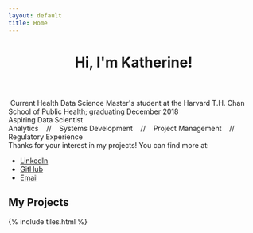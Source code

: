 ```yaml
---
layout: default
title: Home
---
```


<header>
<h1>Hi, I'm Katherine!</h1>
<!-- template designed by <a href="http://html5up.net">HTML5 UP</a>.</h1> 
<p>I'm a current Master's student & aspiring data scientist.</p> -->

</header>

<section>
<p><span class="image left"><img src="images/pic15.jpg" alt="" /></span> Current Health Data Science Master's student at the Harvard T.H. Chan School of Public Health; graduating December 2018 <br />
Aspiring Data Scientist <br />
Analytics &nbsp;&nbsp; // &nbsp;&nbsp; Systems Development &nbsp;&nbsp; // &nbsp;&nbsp; Project Management &nbsp;&nbsp; // &nbsp;&nbsp; Regulatory Experience
<br />
Thanks for your interest in my projects! You can find more at: 

<ul class="icons">
<li><a href="https://www.linkedin.com/in/{{ site.linkedin_username }}" class="icon style1 fa-linkedin"><span class="label">LinkedIn</span></a></li>
<li><a href="https://github.com/{{ site.github_username }}" class="icon style1 fa-github"><span class="label">GitHub</span></a></li>
<li><a href="mailto:{{ site.email }}" class="icon style1 fa-envelope-o"><span class="label">Email</span></a></li>
</ul>
</p>
</section>

<section>

<h2>My Projects</h2>

{% include tiles.html %}
</section>